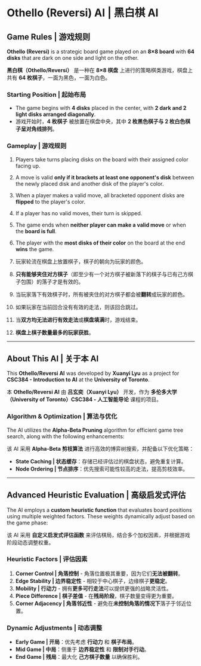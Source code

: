 # Othello (Reversi) AI | 黑白棋 AI

## Game Rules | 游戏规则
**Othello (Reversi)** is a strategic board game played on an **8×8 board** with **64 disks** that are dark on one side and light on the other.

**黑白棋（Othello/Reversi）** 是一种在 **8×8 棋盘** 上进行的策略棋类游戏，棋盘上共有 **64 枚棋子**，一面为黑色，一面为白色。

### **Starting Position | 起始布局**
- The game begins with **4 disks** placed in the center, with **2 dark and 2 light disks arranged diagonally**.
- 游戏开始时，**4 枚棋子** 被放置在棋盘中央，其中 **2 枚黑色棋子与 2 枚白色棋子呈对角线排列**。

### **Gameplay | 游戏规则**
1. Players take turns placing disks on the board with their assigned color facing up.
2. A move is valid **only if it brackets at least one opponent's disk** between the newly placed disk and another disk of the player's color.
3. When a player makes a valid move, all bracketed opponent disks are **flipped** to the player's color.
4. If a player has no valid moves, their turn is skipped.
5. The game ends when **neither player can make a valid move** or when the **board is full**.
6. The player with the **most disks of their color** on the board at the end **wins** the game.

1. 玩家轮流在棋盘上放置棋子，棋子的朝向为玩家的颜色。
2. **只有能够夹住对方棋子**（即至少有一个对方棋子被新落下的棋子与已有己方棋子包围）的落子才是有效的。
3. 当玩家落下有效棋子时，所有被夹住的对方棋子都会被**翻转**成玩家的颜色。
4. 如果玩家在当前回合没有有效的走法，则该回合跳过。
5. 当**双方均无法进行有效走法**或**棋盘填满**时，游戏结束。
6. **棋盘上棋子数量最多的玩家获胜**。

---

## About This AI | 关于本 AI
This **Othello/Reversi AI** was developed by **Xuanyi Lyu** as a project for **CSC384 - Introduction to AI** at the **University of Toronto**.

本 **Othello/Reversi AI** 由 **吕玄奕（Xuanyi Lyu）** 开发，作为 **多伦多大学（University of Toronto）CSC384 - 人工智能导论** 课程的项目。

### **Algorithm & Optimization | 算法与优化**
The AI utilizes the **Alpha-Beta Pruning** algorithm for efficient game tree search, along with the following enhancements:

该 AI 采用 **Alpha-Beta 剪枝算法** 进行高效的博弈树搜索，并配备以下优化策略：

- **State Caching | 状态缓存**：存储已经评估过的棋盘状态，避免重复计算。
- **Node Ordering | 节点排序**：优先搜索可能性较高的走法，提高剪枝效率。

---

## Advanced Heuristic Evaluation | 高级启发式评估
The AI employs a **custom heuristic function** that evaluates board positions using multiple weighted factors. These weights dynamically adjust based on the game phase:

该 AI 采用 **自定义启发式评估函数** 来评估棋局，结合多个加权因素，并根据游戏阶段动态调整权重。

### **Heuristic Factors | 评估因素**
1. **Corner Control | 角落控制** - 角落位置极其重要，因为它们**无法被翻转**。
2. **Edge Stability | 边界稳定性** - 相较于中心棋子，边缘棋子**更稳定**。
3. **Mobility | 行动力** - 拥有**更多可行走法**可以提供更强的战略灵活性。
4. **Piece Difference | 棋子差值** - 在**残局阶段**，棋子数量变得更为重要。
5. **Corner Adjacency | 角落邻近性** - 避免在**未控制角落的情况下**落子于邻近位置。

### **Dynamic Adjustments | 动态调整**
- **Early Game | 开局**：优先考虑 **行动力** 和 **棋子布局**。
- **Mid Game | 中局**：侧重于 **边界稳定性** 和 **限制对手行动**。
- **End Game | 残局**：最大化 **己方棋子数量** 以确保胜利。

